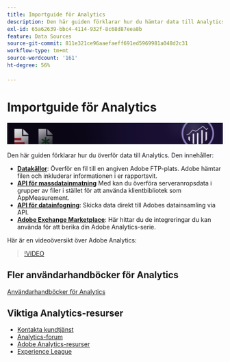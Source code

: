 ```yaml
---
title: Importguide för Analytics
description: Den här guiden förklarar hur du hämtar data till Analytics med hjälp av datakällor, API för datainfogning och Data Connectors.
exl-id: 65a62639-bbc4-4114-932f-8c68d87eea8b
feature: Data Sources
source-git-commit: 811e321ce96aaefaeff691ed5969981a048d2c31
workflow-type: tm+mt
source-wordcount: '161'
ht-degree: 56%

---
```


# Importguide för Analytics

![Banderoll](../../assets/doc_banner_import.png)

Den här guiden förklarar hur du överför data till Analytics. Den innehåller:

* **[Datakällor](data-sources/overview.md)**: Överför en fil till en angiven Adobe FTP-plats. Adobe hämtar filen och inkluderar informationen i er rapportsvit.
* **[API för massdatainmatning](/help/import/bulk-data-insertion-api/bulk-data-insert.md)** Med kan du överföra serveranropsdata i grupper av filer i stället för att använda klientbibliotek som AppMeasurement.
* **[API för datainfogning](c-data-insertion-api/c-data-insertion-api.md)**: Skicka data direkt till Adobes datainsamling via API.
* **[Adobe Exchange Marketplace](https://exchange.adobe.com/experiencecloud.analytics.html#product)**: Här hittar du de integreringar du kan använda för att berika din Adobe Analytics-serie.

Här är en videoöversikt över Adobe Analytics:

>[!VIDEO](https://video.tv.adobe.com/v/27429/?quality=12)

## Fler användarhandböcker för Analytics

[Användarhandböcker för Analytics](https://experienceleague.adobe.com/docs/analytics.html)

## Viktiga Analytics-resurser

* [Kontakta kundtjänst](https://experienceleague.adobe.com/?support-solution=Analytics&amp;lang=sv#support)
* [Analytics-forum](https://forums.adobe.com/community/experience-cloud/analytics-cloud/analytics)
* [Adobe Analytics-resurser](https://forums.adobe.com/message/10660755)
* [Experience League](https://landing.adobe.com/experience-league/)
